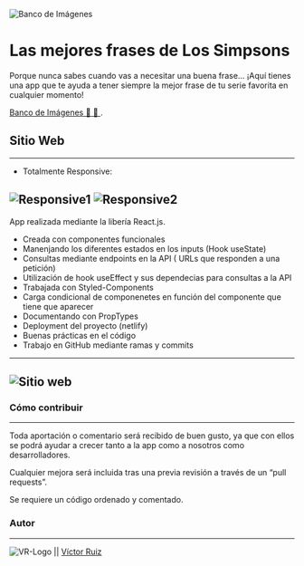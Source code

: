 ![Banco de Imágenes](https://res.cloudinary.com/dhd9jgrw3/image/upload/v1611749228/proyectos/Breaking%20Bad/logo-simpsons_ygqqfl.png)

# Las mejores frases de Los Simpsons

Porque nunca sabes cuando vas a necesitar una buena frase... ¡Aquí tienes una app que te ayuda a tener siempre la mejor frase de tu serie favorita en cualquier momento!

[Banco de Imágenes 🔎 🌅 ](https://bancodeimagenesgratutito.netlify.app/).

## Sitio Web
---
- Totalmente Responsive:

![Responsive1](https://res.cloudinary.com/dhd9jgrw3/image/upload/v1611749199/proyectos/Breaking%20Bad/iphone_2_j3mjsy.png)
![Responsive2](https://res.cloudinary.com/dhd9jgrw3/image/upload/v1611749199/proyectos/Breaking%20Bad/iphone_1_lf4fuy.png)
---

App realizada mediante la libería React.js.

- Creada con componentes funcionales
- Manenjando los diferentes estados en los inputs (Hook useState)
- Consultas mediante endpoints en la API ( URLs que responden a una petición)
- Utilización de hook useEffect y sus dependecias para consultas a la API
- Trabajada con Styled-Components
- Carga condicional de componenetes en función del componente que tiene que aparecer
- Documentando con PropTypes
- Deployment del proyecto (netlify)
- Buenas prácticas en el código
- Trabajo en GitHub mediante ramas y commits

---
![Sitio web](https://res.cloudinary.com/dhd9jgrw3/image/upload/v1611749203/proyectos/Breaking%20Bad/screencapture-localhost-3000-2021-01-27-12_55_57_jrvwhv.png)
---



### Cómo contribuir
---
Toda aportación o comentario será recibido de buen gusto, ya que con ellos se podrá ayudar a crecer tanto a la app como a nosotros como desarrolladores.

Cualquier mejora será incluida tras una previa revisión a través de un “pull requests”.

Se requiere un código ordenado y comentado.


### Autor
---

![VR-Logo](https://res.cloudinary.com/dhd9jgrw3/image/upload/v1610528741/Logos%20VR/logo-vr_cmhmpa.jpg) || [Víctor Ruiz](https://www.linkedin.com/in/victormmorales/)